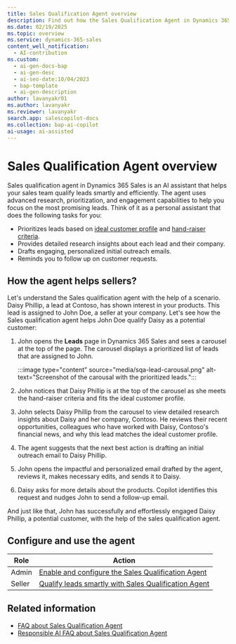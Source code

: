 ```yaml
---
title: Sales Qualification Agent overview
description: Find out how the Sales Qualification Agent in Dynamics 365 Sales can be your personal assistant in qualifying leads and improving sales outcomes.
ms.date: 02/19/2025
ms.topic: overview
ms.service: dynamics-365-sales
content_well_notification:
  - AI-contribution
ms.custom:
  - ai-gen-docs-bap
  - ai-gen-desc
  - ai-seo-date:10/04/2023
  - bap-template
  - ai-gen-description
author: lavanyakr01
ms.author: lavanyakr
ms.reviewer: lavanyakr
search.app: salescopilot-docs
ms.collection: bap-ai-copilot
ai-usage: ai-assisted
---
```


# Sales Qualification Agent overview

Sales qualification agent in Dynamics 365 Sales is an AI assistant that helps your sales team qualify leads smartly and efficiently. The agent uses advanced research, prioritization, and engagement capabilities to help you focus on the most promising leads. Think of it as a personal assistant that does the following tasks for you:

- Prioritizes leads based on [ideal customer profile](sales-qualification-agent-faq.md#what-is-ideal-customer-profile) and [hand-raiser criteria](sales-qualification-agent-faq.md#what-is-hand-raiser-criteria).
- Provides detailed research insights about each lead and their company.
- Drafts engaging, personalized initial outreach emails.
- Reminds you to follow up on customer requests.

## How the agent helps sellers?

Let's understand the Sales qualification agent with the help of a scenario. Daisy Phillip, a lead at Contoso, has shown interest in your products. This lead is assigned to John Doe, a seller at your company. Let's see how the Sales qualification agent helps John Doe qualify Daisy as a potential customer:

1. John opens the **Leads** page in Dynamics 365 Sales and sees a carousel at the top of the page. The carousel displays a prioritized list of leads that are assigned to John.

   :::image type="content" source="media/sqa-lead-carousal.png" alt-text="Screenshot of the carousal with the prioritized leads.":::

1. John notices that Daisy Phillip is at the top of the carousel as she meets the hand-raiser criteria and fits the ideal customer profile.
1. John selects Daisy Phillip from the carousel to view detailed research insights about Daisy and her company, Contoso. He reviews their recent opportunities, colleagues who have worked with Daisy, Contoso's financial news, and why this lead matches the ideal customer profile.
1. The agent suggests that the next best action is drafting an initial outreach email to Daisy Phillip.
1. John opens the impactful and personalized email drafted by the agent, reviews it, makes necessary edits, and sends it to Daisy.
1. Daisy asks for more details about the products. Copilot identifies this request and nudges John to send a follow-up email.

And just like that, John has successfully and effortlessly engaged Daisy Phillip, a potential customer, with the help of the sales qualification agent.

## Configure and use the agent

| Role | Action |
|------|--------|
| Admin | [Enable and configure the Sales Qualification Agent](configure-sales-qualification-agent.md) |
| Seller | [Qualify leads smartly with Sales Qualification Agent](use-sales-qualification-agent.md) |


## Related information

- [FAQ about Sales Qualification Agent](sales-qualification-agent-faq.md)
- [Responsible AI FAQ about Sales Qualification Agent](faqs-sales-qualification-agent.md)